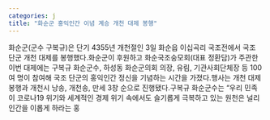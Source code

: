 ```yaml
---
categories: j
title: "화순군 홍익인간 이념 계승 개천 대제 봉행"
---
```

화순군(군수 구복규)은 단기 4355년 개천절인 3일 화순읍 이십곡리 국조전에서 국조 단군 개천 대제를 봉행했다.화순군이 후원하고 화순국조숭모회(대표 정환담)가 주관한 이번 대제에는 구복규 화순군수, 하성동 화순군의회 의장, 유림, 기관사회단체장 등 100여 명이 참여해 국조 단군의 홍익인간 정신을 기념하는 시간을 가졌다.행사는 개천 대제 봉행과 개천시 낭송, 개천송, 만세 3창 순으로 진행됐다.구복규 화순군수는 “우리 민족이 코로나19 위기와 세계적인 경제 위기 속에서도 슬기롭게 극복하고 있는 원천은 널리 인간을 이롭게 하라는 홍